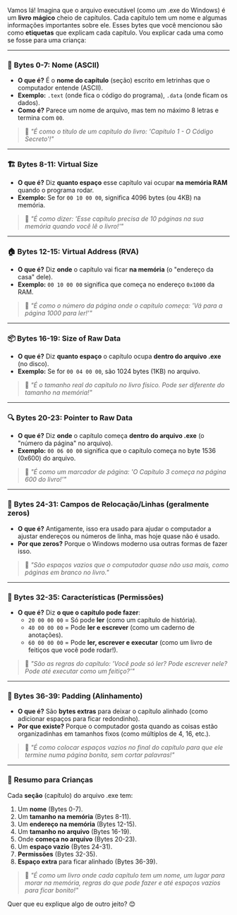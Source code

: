 Vamos lá! Imagina que o arquivo executável (como um .exe do Windows) é um **livro mágico** cheio de capítulos. Cada capítulo tem um nome e algumas informações importantes sobre ele. Esses bytes que você mencionou são como **etiquetas** que explicam cada capítulo. Vou explicar cada uma como se fosse para uma criança:

---

### 📖 **Bytes 0-7: Nome (ASCII)**  
- **O que é?** É o **nome do capítulo** (seção) escrito em letrinhas que o computador entende (ASCII).  
- **Exemplo:** `.text` (onde fica o código do programa), `.data` (onde ficam os dados).  
- **Como é?** Parece um nome de arquivo, mas tem no máximo 8 letras e termina com `00`.  

> 🧒 *"É como o título de um capítulo do livro: 'Capítulo 1 - O Código Secreto'!"*

---

### 🏗️ **Bytes 8-11: Virtual Size**  
- **O que é?** Diz **quanto espaço** esse capítulo vai ocupar **na memória RAM** quando o programa rodar.  
- **Exemplo:** Se for `00 10 00 00`, significa 4096 bytes (ou 4KB) na memória.  

> 🧒 *"É como dizer: 'Esse capítulo precisa de 10 páginas na sua memória quando você lê o livro!'"*

---

### 🏠 **Bytes 12-15: Virtual Address (RVA)**  
- **O que é?** Diz **onde** o capítulo vai ficar **na memória** (o "endereço da casa" dele).  
- **Exemplo:** `00 10 00 00` significa que começa no endereço `0x1000` da RAM.  

> 🧒 *"É como o número da página onde o capítulo começa: 'Vá para a página 1000 para ler!'"*

---

### 📦 **Bytes 16-19: Size of Raw Data**  
- **O que é?** Diz **quanto espaço** o capítulo ocupa **dentro do arquivo .exe** (no disco).  
- **Exemplo:** Se for `00 04 00 00`, são 1024 bytes (1KB) no arquivo.  

> 🧒 *"É o tamanho real do capítulo no livro físico. Pode ser diferente do tamanho na memória!"*

---

### 🔍 **Bytes 20-23: Pointer to Raw Data**  
- **O que é?** Diz **onde** o capítulo começa **dentro do arquivo .exe** (o "número da página" no arquivo).  
- **Exemplo:** `00 06 00 00` significa que o capítulo começa no byte 1536 (0x600) do arquivo.  

> 🧒 *"É como um marcador de página: 'O Capítulo 3 começa na página 600 do livro!'"*

---

### 🚫 **Bytes 24-31: Campos de Relocação/Linhas (geralmente zeros)**  
- **O que é?** Antigamente, isso era usado para ajudar o computador a ajustar endereços ou números de linha, mas hoje quase não é usado.  
- **Por que zeros?** Porque o Windows moderno usa outras formas de fazer isso.  

> 🧒 *"São espaços vazios que o computador quase não usa mais, como páginas em branco no livro."*

---

### 🔐 **Bytes 32-35: Características (Permissões)**  
- **O que é?** Diz **o que o capítulo pode fazer**:  
  - `20 00 00 00` = Só pode **ler** (como um capítulo de história).  
  - `40 00 00 00` = Pode **ler e escrever** (como um caderno de anotações).  
  - `60 00 00 00` = Pode **ler, escrever e executar** (como um livro de feitiços que você pode rodar!).  

> 🧒 *"São as regras do capítulo: 'Você pode só ler? Pode escrever nele? Pode até executar como um feitiço?'"*

---

### 🧩 **Bytes 36-39: Padding (Alinhamento)**  
- **O que é?** São **bytes extras** para deixar o capítulo alinhado (como adicionar espaços para ficar redondinho).  
- **Por que existe?** Porque o computador gosta quando as coisas estão organizadinhas em tamanhos fixos (como múltiplos de 4, 16, etc.).  

> 🧒 *"É como colocar espaços vazios no final do capítulo para que ele termine numa página bonita, sem cortar palavras!"*

---

### 🎯 **Resumo para Crianças**  
Cada **seção** (capítulo) do arquivo .exe tem:  
1. Um **nome** (Bytes 0-7).  
2. Um **tamanho na memória** (Bytes 8-11).  
3. Um **endereço na memória** (Bytes 12-15).  
4. Um **tamanho no arquivo** (Bytes 16-19).  
5. Onde **começa no arquivo** (Bytes 20-23).  
6. Um **espaço vazio** (Bytes 24-31).  
7. **Permissões** (Bytes 32-35).  
8. **Espaço extra** para ficar alinhado (Bytes 36-39).  

> 🧒 *"É como um livro onde cada capítulo tem um nome, um lugar para morar na memória, regras do que pode fazer e até espaços vazios para ficar bonito!"*  

Quer que eu explique algo de outro jeito? 😊
